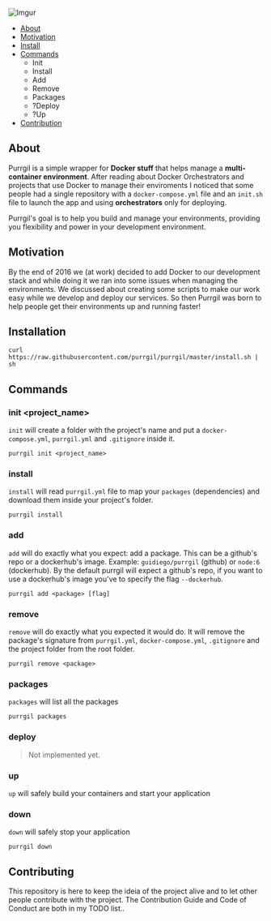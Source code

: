 ![Imgur](http://i.imgur.com/ixH5L0K.png)

- [About](https://github.com/purrgil/purrgil#About)
- [Motivation](https://github.com/purrgil/purrgil#Motivation)
- [Install](https://github.com/purrgil/purrgil#Install)
- [Commands](https://github.com/purrgil/purrgil#Commands)
  - Init
  - Install
  - Add
  - Remove
  - Packages
  - ?Deploy
  - ?Up
- [Contribution](https://github.com/purrgil/purrgil#Contribution)

## About
Purrgil is a simple wrapper for **Docker stuff** that helps manage a **multi-container environment**. After reading about Docker Orchestrators and projects that use Docker to manage their
enviroments I noticed that some people had a single repository with a `docker-compose.yml` file and an `init.sh` file to launch the app and using **orchestrators** only for deploying.

Purrgil's goal is to help you build and manage your environments, providing you flexibility and power in your development environment.

## Motivation
By the end of 2016 we (at work) decided to add Docker to our development stack and while doing it we ran into some issues when managing the environments.
We discussed about creating some scripts to make our work easy while we develop and deploy our services. So then Purrgil was born to help people get their environments up and running faster!

## Installation
```
curl https://raw.githubusercontent.com/purrgil/purrgil/master/install.sh | sh
```

## Commands

### init <project_name>
`init` will create a folder with the project's name and put a `docker-compose.yml`, `purrgil.yml` and `.gitignore` inside it.

```
purrgil init <project_name>
```

### install
`install` will read `purrgil.yml` file to map your `packages` (dependencies) and download them inside your project's folder.

```
purrgil install
```

### add
`add` will do exactly what you expect: add a package. This can be a github's repo or a dockerhub's image. Example: `guidiego/purrgil` (github) or `node:6` (dockerhub).
By the default purrgil will expect a github's repo, if you want to use a dockerhub's image you've to specify the flag `--dockerhub`.
```
purrgil add <package> [flag]
```

### remove
`remove` will do exactly what you expected it would do. It will remove the package's signature from `purrgil.yml`, `docker-compose.yml`, `.gitignore` and the
project folder from the root folder.

```
purrgil remove <package>
```

### packages
`packages` will list all the packages
```
purrgil packages
```
### deploy
> Not implemented yet.

### up
`up` will safely build your containers and start your application

### down
`down` will safely stop your application
```
purrgil down
```

## Contributing
This repository is here to keep the ideia of the project alive and to let other people contribute with the project.
The Contribution Guide and Code of Conduct are both in my TODO list..
